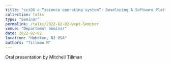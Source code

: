 ```yaml
---
title: "sciOS a ”science operating system”: Developing A Software Platform to Facilitate Scientific Analysis"
collection: talks
type: "Seminar"
permalink: /talks/2022-02-02-Dept-Seminar
venue: "Department Seminar"
date: 2022-02-02
location: "Hoboken, NJ USA"
authors: "Tillman M"
---
```


Oral presentation by Mitchell Tillman
